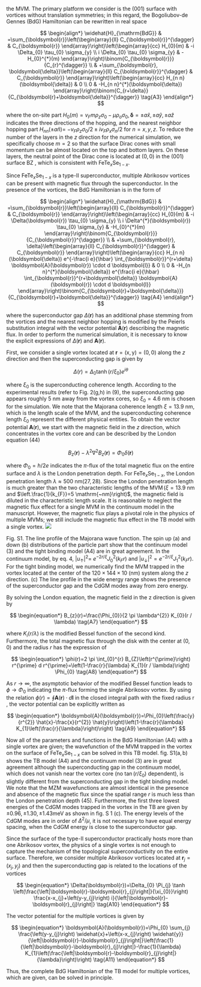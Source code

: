 the MVM. The primary platform we consider is the (001) surface with vortices without translation symmetries; in this regard, the Bogoliubov-de Gennes (BdG) Hamiltonian can be rewritten in real space

$$
\begin{align*}
\widehat{H}_{\mathrm{BdG}} & =\sum_{\boldsymbol{r}}\left(\begin{array}{ll}
C_{\boldsymbol{r}}^{\dagger} & C_{\boldsymbol{r}}
\end{array}\right)\left(\begin{array}{cc}
H_{0}(m) & -i \Delta_{0} \tau_{0} \sigma_{y} \\
i \Delta_{0} \tau_{0} \sigma_{y} & -H_{0}^{*}(m)
\end{array}\right)\binom{C_{\boldsymbol{r}}}{C_{r}^{\dagger}} \\
& +\sum_{\boldsymbol{r}, \boldsymbol{\delta}}\left(\begin{array}{ll}
C_{\boldsymbol{r}}^{\dagger} & C_{\boldsymbol{r}}
\end{array}\right)\left(\begin{array}{cc}
H_{n n}(\boldsymbol{\delta}) & 0 \\
0 & -H_{n n}^{*}(\boldsymbol{\delta})
\end{array}\right)\binom{C_{r+\delta}}{C_{\boldsymbol{r}+\boldsymbol{\delta}}^{\dagger}} \tag{A3}
\end{align*}
$$

where the on-site part $H_{0}(m)=v_{F} m \rho_{z} \sigma_{0}-\mu \rho_{o} \sigma_{0}, \boldsymbol{\delta}= \pm a \hat{x}, \pm a \hat{y}, \pm a \hat{z}$ indicates the three directions of the hopping, and the nearest neighbor hopping part $H_{n n}( \pm a \hat{n})=$ $-v_{F} \rho_{z} \sigma_{0} / 2 \pm i v_{F} \rho_{x} \sigma_{n} / 2$ for $n=x, y, z$. To reduce the number of the layers in the $z$ direction for the numerical simulation, we specifically choose $m=2$ so that the surface Dirac cones with small momentum can be almost located on the top and bottom layers. On these layers, the neutral point of the Dirac cone is located at $(0,0)$ in the (001) surface BZ , which is consistent with $\mathrm{FeTe}_{x} \mathrm{Se}_{1-x}$.

Since $\mathrm{FeTe}_{x} \mathrm{Se}_{1-x}$ is a type-II superconductor, multiple Abrikosov vortices can be present with magnetic flux through the superconductor. In the presence of the vortices, the BdG Hamiltonian is in the form of

$$
\begin{align*}
\widehat{H}_{\mathrm{BdG}} & =\sum_{\boldsymbol{r}}\left(\begin{array}{ll}
C_{\boldsymbol{r}}^{\dagger} & C_{\boldsymbol{r}}
\end{array}\right)\left(\begin{array}{cc}
H_{0}(m) & -i \Delta(\boldsymbol{r}) \tau_{0} \sigma_{y} \\
i \Delta^{*}(\boldsymbol{r}) \tau_{0} \sigma_{y} & -H_{0}^{*}(m)
\end{array}\right)\binom{C_{\boldsymbol{r}}}{C_{\boldsymbol{r}}^{\dagger}} \\
& +\sum_{\boldsymbol{r}, \delta}\left(\begin{array}{ll}
C_{\boldsymbol{r}}^{\dagger} & C_{\boldsymbol{r}}
\end{array}\right)\left(\begin{array}{cc}
H_{n n}(\boldsymbol{\delta}) e^{-\frac{i e}{\hbar} \int_{\boldsymbol{r}}^{r+\delta} \boldsymbol{A}(\boldsymbol{r}) \cdot d \boldsymbol{l}} & 0 \\
0 & -H_{n n}^{*}(\boldsymbol{\delta}) e^{\frac{i e}{\hbar} \int_{\boldsymbol{r}}^{r+\boldsymbol{\delta}} \boldsymbol{A}(\boldsymbol{r}) \cdot d \boldsymbol{l}}
\end{array}\right)\binom{C_{\boldsymbol{r}+\boldsymbol{\delta}}}{C_{\boldsymbol{r}+\boldsymbol{\delta}}^{\dagger}} \tag{A4}
\end{align*}
$$

where the superconductor gap $\Delta(\boldsymbol{r})$ has an additional phase stemming from the vortices and the nearest neighbor hopping is modified by the Peierls substitution integral with the vector potential $\boldsymbol{A}(\boldsymbol{r})$ describing the magnetic flux. In order to perform the numerical simulation, it is necessary to know the explicit expressions of $\Delta(\boldsymbol{r})$ and $\boldsymbol{A}(\boldsymbol{r})$.

First, we consider a single vortex located at $\boldsymbol{r}=(\mathrm{x}, \mathrm{y})=(0,0)$ along the $z$ direction and then the superconducting gap is given by

$$
\begin{equation*}
\Delta(r)=\Delta_{0} \tanh \left(r / \xi_{0}\right) e^{i \theta} \tag{A5}
\end{equation*}
$$

where $\xi_{0}$ is the superconducting coherence length. According to the experimental results (refer to Fig. 2(g,h) in (9), the superconducting gap appears roughly 5 nm away from the vortex cores, so $\xi_{0}=4.6 \mathrm{~nm}$ is chosen for the simulation. We note that the Majorana
coherence length $\xi=13.9 \mathrm{~nm}$, which is the length scale of the MVM, and the superconducting coherence length $\xi_{0}$ represent the different physical entities. To obtain the vector potential $\boldsymbol{A}(\boldsymbol{r})$, we start with the magnetic field in the $z$ direction, which concentrates in the vortex core and can be described by the London equation (44)

$$
\begin{equation*}
B_{z}(\boldsymbol{r})-\lambda^{2} \nabla^{2} B_{z}(\boldsymbol{r})=\Phi_{0} \delta(\boldsymbol{r}) \tag{A6}
\end{equation*}
$$

where $\Phi_{0}=h / 2 e$ indicates the $\pi$-flux of the total magnetic flux on the entire surface and $\lambda$ is the London penetration depth. For $\mathrm{FeTe}_{x} \mathrm{Se}_{1-x}$, the London penetration length $\lambda \approx 500 \mathrm{~nm}(27,28)$. Since the London penetration length is much greater than the two characteristic lengths of the $\operatorname{MVM}\left(\xi=13.9 \mathrm{~nm}\right.$ and $\left.\frac{1}{k_{F}}=5 \mathrm{~nm}\right)$, the magnetic field is diluted in the characteristic length scale. It is reasonable to neglect the magnetic flux effect for a single MVM in the continuum model in the manuscript. However, the magnetic flux plays a pivotal role in the physics of multiple MVMs; we still include the magnetic flux effect in the TB model with a single vortex.
![](https://cdn.mathpix.com/cropped/2025_01_04_33447ce3fbdc7a337f5dg-2.jpg?height=1094&width=1527&top_left_y=1101&top_left_x=299)

Fig. S1. The line profile of the Majorana wave function. The spin up (a) and down (b) distributions of the particle part show that the continuum model (3) and the tight binding model (A4) are in great agreement. In the continuum model, by eq. 4, $\left|u_{\uparrow}\right|^{2}=$ $e^{-2 r / \xi} J_{0}^{2}\left(k_{F} r\right)$ and $\left|u_{\downarrow}\right|^{2}=e^{-2 r / \xi} J_{1}^{2}\left(k_{F} r\right)$. For the tight binding model, we numerically find the MVM trapped in the vortex located at the center of the $120 \times 144 \times 10$ (nm) system along the $z$ direction. (c) The line profile in the wide energy range shows the presence of the superconductor gap and the CdGM modes away from zero energy.

By solving the London equation, the magnetic field in the z direction is given by

$$
\begin{equation*}
B_{z}(r)=\frac{\Phi_{0}}{2 \pi \lambda^{2}} K_{0}(r / \lambda) \tag{A7}
\end{equation*}
$$

where $K_{i}(r / \lambda)$ is the modified Bessel function of the second kind. Furthermore, the total magnetic flux through the disk with the center at $(0,0)$ and the radius $r$ has the expression of

$$
\begin{equation*}
\phi(r)=2 \pi \int_{0}^{r} B_{Z}\left(r^{\prime}\right) r^{\prime} d r^{\prime}=\left(1-\frac{r}{\lambda} K_{1}(r / \lambda)\right) \Phi_{0} \tag{A8}
\end{equation*}
$$

As $r \rightarrow \infty$, the asymptotic behavior of the modified Bessel function leads to $\phi \rightarrow \Phi_{0}$ indicating the $\pi$-flux forming the single Abrikosov vortex. By using the relation $\phi(r)=\oint \boldsymbol{A}(\boldsymbol{r}) \cdot d \boldsymbol{l}$ in the closed integral path with the fixed radius r , the vector potential can be explicitly written as

$$
\begin{equation*}
\boldsymbol{A}(\boldsymbol{r})=\Phi_{0}\left(\frac{y}{r^{2}} \hat{x}-\frac{x}{r^{2}} \hat{y}\right)\left(1-\frac{r}{\lambda} K_{1}\left(\frac{r}{\lambda}\right)\right) \tag{A9}
\end{equation*}
$$

Now all of the parameters and functions in the BdG Hamiltonian (A4) with a single vortex are given; the wavefunction of the MVM trapped in the vortex on the surface of $\mathrm{FeTe}_{x} \mathrm{Se}_{1-x}$ can be solved in this TB model. fig. $\mathrm{S} 1(\mathrm{a}, \mathrm{b})$ shows the TB model (A4) and the continuum model (3) are in great agreement although the superconducting gap in the continuum model, which does not vanish near the vortex core (no $\tan \left(r / \xi_{0}\right)$ dependent), is slightly different from the superconducting gap in the tight binding model. We note that the MZM wavefunctions are almost identical in the presence and absence of the magnetic flux since the spatial range $r$ is much less than the London penetration depth (45). Furthermore, the first three lowest energies of the CdGM modes trapped in the vortex in the TB are given by $\pm 0.96, \pm 1.30, \pm 1.43 \mathrm{meV}$ as shown in fig. S 1 (c). The energy levels of the CdGM modes are in order of $\Delta^{2} / \mu$, it is not necessary to have equal energy spacing, when the CdGM energy is close to the superconductor gap.

Since the surface of the type-II superconductor practically hosts more than one Abrikosov vortex, the physics of a single vortex is not enough to capture the mechanism of the topological superconductivity on the entire surface. Therefore, we consider multiple Abrikosov vortices located at $\boldsymbol{r}_{j}=\left(x_{j}, y_{j}\right)$ and then the superconducting gap is related to the locations of the vortices

$$
\begin{equation*}
\Delta(\boldsymbol{r})=\Delta_{0} \Pi_{j} \tanh \left(\frac{\left|\boldsymbol{r}-\boldsymbol{r}_{j}\right|}{\xi_{0}}\right) \frac{x-x_{j}+\left(y-y_{j}\right) i}{\left|\boldsymbol{r}-\boldsymbol{r}_{j}\right|} \tag{A10}
\end{equation*}
$$

The vector potential for the multiple vortices is given by

$$
\begin{equation*}
\boldsymbol{A}(\boldsymbol{r})=\Phi_{0} \sum_{j} \frac{\left(y-y_{j}\right) \widehat{x}+\left(x-x_{j}\right) \widehat{y}}{\left|\boldsymbol{r}-\boldsymbol{r}_{j}\right|}\left(\frac{1}{\left|\boldsymbol{r}-\boldsymbol{r}_{j}\right|}-\frac{1}{\lambda} K_{1}\left(\frac{\left|\boldsymbol{r}-\boldsymbol{r}_{j}\right|}{\lambda}\right)\right) \tag{A11}
\end{equation*}
$$

Thus, the complete BdG Hamiltonian of the TB model for multiple vortices, which are given, can be solved in principle.

